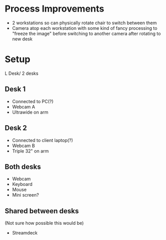 # Process Improvements
- 2 workstations so can physically rotate chair to switch between them
- Camera atop each workstation with some kind of fancy processing to "freeze the image" before switching to another camera after rotating to new desk
# Setup
L Desk/ 2 desks
## Desk 1
- Connected to PC(?)
- Webcam A
- Ultrawide on arm
## Desk 2
- Connected to client laptop(?)
- Webcam B
- Triple 32" on arm
## Both desks
- Webcam
- Keyboard
- Mouse
- Mini screen? 
## Shared between desks
(Not sure how possible this would be)
- Streamdeck